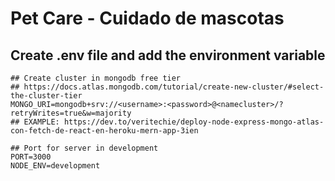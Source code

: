 # Pet Care - Cuidado de mascotas

## Create .env file and add the environment variable

```shell
## Create cluster in mongodb free tier
## https://docs.atlas.mongodb.com/tutorial/create-new-cluster/#select-the-cluster-tier
MONGO_URI=mongodb+srv://<username>:<password>@<namecluster>/?retryWrites=true&w=majority
## EXAMPLE: https://dev.to/veritechie/deploy-node-express-mongo-atlas-con-fetch-de-react-en-heroku-mern-app-3ien

## Port for server in development
PORT=3000
NODE_ENV=development
```